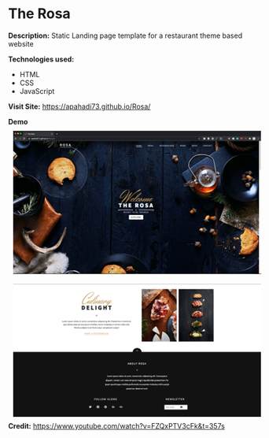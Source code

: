 # The Rosa

**Description:**
Static Landing page template for a restaurant theme based website

**Technologies used:**

- HTML
- CSS
- JavaScript

**Visit Site:** https://apahadi73.github.io/Rosa/

**Demo**
<img src="images/website-demo.png"
     alt="Markdown Monster icon"
     style="float: left; margin: 10px;" />

<img src="images/demo-2.png"
     alt="Markdown Monster icon"
     style="float: left; margin: 10px;" />

**Credit:** https://www.youtube.com/watch?v=FZQxPTV3cFk&t=357s
